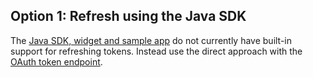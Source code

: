 ## Option 1: Refresh using the Java SDK

The [Java SDK, widget and sample app](https://github.com/okta/okta-idx-java)
do not currently have built-in support for refreshing tokens. Instead use
the direct approach with the [OAuth token endpoint](#refresh-using-the-oauth-token-endpoint).
